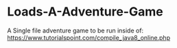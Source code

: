 # Loads-A-Adventure-Game
A Single file adventure game to be run inside of: https://www.tutorialspoint.com/compile_java8_online.php
